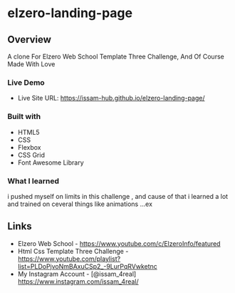 # elzero-landing-page

## Overview
A clone For Elzero Web School Template Three Challenge, And Of Course Made With Love

### Live Demo
- Live Site URL: https://issam-hub.github.io/elzero-landing-page/

### Built with
- HTML5
- CSS
- Flexbox
- CSS Grid
- Font Awesome Library

### What I learned

i pushed myself on limits in this challenge , and cause of that i learned a lot and trained on ceveral things like animations ...ex

## Links

- Elzero Web School - https://www.youtube.com/c/ElzeroInfo/featured
- Html Css Template Three Challenge - https://www.youtube.com/playlist?list=PLDoPjvoNmBAxuCSp2_-9LurPqRVwketnc
- My Instagram Account - [@issam_4real] https://www.instagram.com/issam_4real/

